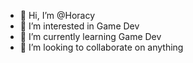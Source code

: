 - 👋 Hi, I’m @Horacy
- 👀 I’m interested in Game Dev
- 🌱 I’m currently learning Game Dev
- 💞️ I’m looking to collaborate on anything


<!---
hpigula/hpigula is a ✨ special ✨ repository because its `README.md` (this file) appears on your GitHub profile.
You can click the Preview link to take a look at your changes.
--->
